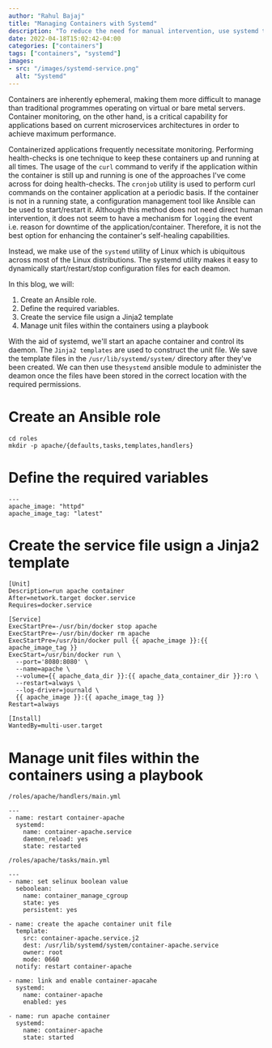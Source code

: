 ```yaml
---
author: "Rahul Bajaj"
title: "Managing Containers with Systemd"
description: "To reduce the need for manual intervention, use systemd to manage container-based applications on a health check."
date: 2022-04-18T15:02:42-04:00
categories: ["containers"]
tags: ["containers", "systemd"]
images:
- src: "/images/systemd-service.png"
  alt: "Systemd"
---
```


Containers are inherently ephemeral, making them more difficult to manage than traditional programmes operating on virtual or bare metal servers. Container monitoring, on the other hand, is a critical capability for applications based on current microservices architectures in order to achieve maximum performance.

Containerized applications frequently necessitate monitoring. Performing health-checks is one technique to keep these containers up and running at all times. The usage of the `curl` command to verify if the application within the container is still up and running is one of the approaches I've come across for doing health-checks. The `cronjob` utility is used to perform curl commands on the container application at a periodic basis. If the container is not in a running state, a configuration management tool like Ansible can be used to start/restart it. Although this method does not need direct human intervention, it does not seem to have a mechanism for `logging` the event i.e. reason for downtime of the application/container. Therefore, it is not the best option for enhancing the container's self-healing capabilities.

Instead, we make use of the `systemd` utility of Linux which is ubiquitous across most of the Linux distributions. The systemd utility makes it easy to dynamically start/restart/stop configuration files for each deamon.

In this blog, we will:
1. Create an Ansible role.
2. Define the required variables.
3. Create the service file usign a Jinja2 template
4. Manage unit files within the containers using a playbook

With the aid of systemd, we'll start an apache container and control its daemon. The `Jinja2 templates` are used to construct the unit file. We save the template files in the `/usr/lib/systemd/system/` directory after they've been created. We can then use the`systemd` ansible module to administer the deamon once the files have been stored in the correct location with the required permissions.

# Create an Ansible role

```
cd roles
mkdir -p apache/{defaults,tasks,templates,handlers}
```


# Define the required variables

```
---
apache_image: "httpd"
apache_image_tag: "latest"
```

# Create the service file usign a Jinja2 template

```
[Unit]
Description=run apache container
After=network.target docker.service
Requires=docker.service

[Service]
ExecStartPre=-/usr/bin/docker stop apache
ExecStartPre=-/usr/bin/docker rm apache
ExecStartPre=/usr/bin/docker pull {{ apache_image }}:{{ apache_image_tag }}
ExecStart=/usr/bin/docker run \
  --port='8080:8080' \
  --name=apache \
  --volume={{ apache_data_dir }}:{{ apache_data_container_dir }}:ro \
  --restart=always \
  --log-driver=journald \
  {{ apache_image }}:{{ apache_image_tag }}
Restart=always

[Install]
WantedBy=multi-user.target
```

# Manage unit files within the containers using a playbook


```
/roles/apache/handlers/main.yml

---
- name: restart container-apache
  systemd:
    name: container-apache.service
    daemon_reload: yes
    state: restarted
```

```
/roles/apache/tasks/main.yml

---
- name: set selinux boolean value
  seboolean:
    name: container_manage_cgroup
    state: yes
    persistent: yes

- name: create the apache container unit file
  template:
    src: container-apache.service.j2
    dest: /usr/lib/systemd/system/container-apache.service
    owner: root
    mode: 0660
  notify: restart container-apache

- name: link and enable container-apacahe
  systemd:
    name: container-apache
    enabled: yes

- name: run apache container
  systemd:
    name: container-apache
    state: started
```